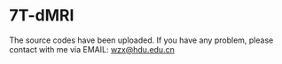 # 7T-dMRI

The source codes have been uploaded.
If you have any problem, please contact with me via EMAIL: wzx@hdu.edu.cn
